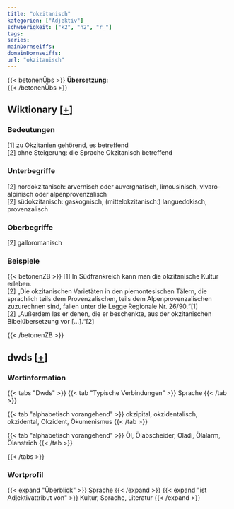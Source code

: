 ```yaml
---
title: "okzitanisch"
kategorien: ["Adjektiv"]
schwierigkeit: ["k2", "h2", "r_"]
tags:
series:
mainDornseiffs:
domainDornseiffs:
url: "okzitanisch"
---
```


{{< betonenÜbs >}}
**Übersetzung:**  
{{< /betonenÜbs >}}

## Wiktionary [[+](https://de.wiktionary.org/wiki/okzitanisch)]

### Bedeutungen
[1] zu Okzitanien gehörend, es betreffend  
[2] ohne Steigerung: die Sprache Okzitanisch betreffend  

### Unterbegriffe
[2] nordokzitanisch: arvernisch oder auvergnatisch, limousinisch, vivaro-alpinisch oder alpenprovenzalisch  
[2] südokzitanisch: gaskognisch, (mittelokzitanisch:) languedokisch, provenzalisch  

### Oberbegriffe
[2] galloromanisch  

### Beispiele
{{< betonenZB >}}
[1] In Südfrankreich kann man die okzitanische Kultur  erleben.  
[2] „Die okzitanischen Varietäten in den piemontesischen Tälern, die sprachlich teils dem Provenzalischen, teils dem Alpenprovenzalischen zuzurechnen sind, fallen unter die Legge Regionale Nr. 26/90.“[1]  
[2] „Außerdem las er denen, die er beschenkte, aus der okzitanischen Bibelübersetzung vor […].“[2]  

{{< /betonenZB >}}


## dwds [[+](https://www.dwds.de/wb/okzitanisch)]

### Wortinformation
{{< tabs "Dwds" >}}
{{< tab "Typische Verbindungen" >}}
Sprache
{{< /tab >}}

{{< tab "alphabetisch vorangehend" >}}
okzipital, okzidentalisch, okzidental, Okzident, Ökumenismus
{{< /tab >}}

{{< tab "alphabetisch vorangehend" >}}
Öl, Ölabscheider, Oladi, Ölalarm, Ölanstrich
{{< /tab >}}

{{< /tabs >}}

### Wortprofil
{{< expand "Überblick" >}} Sprache {{< /expand >}}
{{< expand "ist Adjektivattribut von" >}} Kultur, Sprache, Literatur {{< /expand >}}

